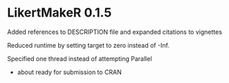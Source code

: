 # LikertMakeR 0.1.5

Added references to DESCRIPTION file and expanded citations to vignettes

Reduced runtime by setting target to zero instead of -Inf. 

Specified one thread instead of attempting Parallel

* about ready for submission to CRAN



